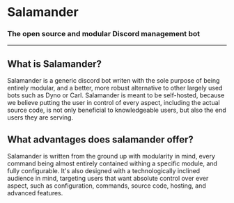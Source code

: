 # Salamander
### The open source and modular Discord management bot

---

## What is Salamander?
Salamander is a generic discord bot writen with the sole purpose of being entirely modular, and a better, more robust alternative to other largely used bots such as Dyno or Carl. Salamander is meant to be self-hosted, because we believe putting the user in control of every aspect, including the actual source code, is not only beneficial to knowledgeable users, but also the end users they are serving.

## What advantages does salamander offer?

Salamander is written from the ground up with modularity in mind, every command being almost entirely contained withing a specific module, and fully configurable. It's also designed with a technologically inclined audience in mind, targeting users that want absolute control over ever aspect, such as configuration, commands, source code, hosting, and advanced features.

